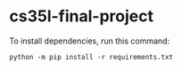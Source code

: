 # cs35l-final-project

To install dependencies, run this command:
```
python -m pip install -r requirements.txt
```